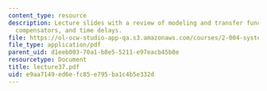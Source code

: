 ```yaml
---
content_type: resource
description: Lecture slides with a review of modeling and transfer functions, passive
  compensators, and time delays.
file: https://ol-ocw-studio-app-qa.s3.amazonaws.com/courses/2-004-systems-modeling-and-control-ii-fall-2007/e9aa7149ed6efc85e795ba1c4b5e332d_lecture37.pdf
file_type: application/pdf
parent_uid: d1eeb003-70a1-b8e5-5211-e97eacb45b0e
resourcetype: Document
title: lecture37.pdf
uid: e9aa7149-ed6e-fc85-e795-ba1c4b5e332d
---
```

